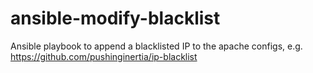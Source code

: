 # ansible-modify-blacklist

Ansible playbook to append a blacklisted IP to the apache configs, e.g. https://github.com/pushinginertia/ip-blacklist
